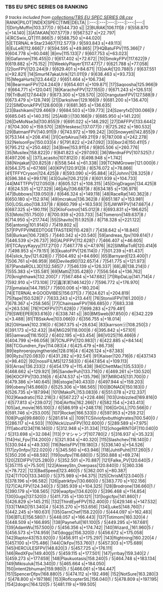 ### TBS EU SPEC SERIES 08 RANKING
*9 tracks included from [collections/TBS EU SPEC SERIES 08.csv](/collections/TBS%20EU%20SPEC%20SERIES%2008.csv)*
|RANK|PILOT|INDEX|SPEC|TIME|DELTA|
|:---:|:---|:---:|:---:|:---:|---:|
|1|DirtyMuffin|103.377|0 / 9|544.730 s||
|2|BURAK|106.111|8 / 9|558.870 s|+14.140|
|3|ATAKAN|107.577|9 / 9|567.527 s|+22.797|
|4|RCSwix_QT|111.866|5 / 9|588.750 s|+44.020|
|5|ETERNAL☆Star23467|112.577|9 / 9|593.843 s|+49.113|
|6|EuLeR|112.666|7 / 9|594.595 s|+49.865|
|7|HQBatuFPV|115.366|7 / 9|604.778 s|+60.048|
|8|mv|115.133|7 / 9|607.753 s|+63.023|
|9|Gafannen|116.455|0 / 9|617.402 s|+72.672|
|10|SmokyFPV|117.622|9 / 9|619.882 s|+75.152|
|11|WeeklyPlayer1|117.477|7 / 9|621.788 s|+77.058|
|12|IonFPV|120.244|9 / 9|629.401 s|+84.671|
|13|skAt|120.788|5 / 9|637.551 s|+92.821|
|14|Smurf47akaUlrik|121.011|9 / 9|638.463 s|+93.733|
|15|MegaHurts|123.444|2 / 9|651.464 s|+106.734|
|16|BearmanFPV|124.244|9 / 9|654.601 s|+109.871|
|17|Saqoosha|125.966|9 / 9|664.771 s|+120.041|
|18|KarachoFPV|127.155|0 / 9|671.243 s|+126.513|
|19|TriBull|127.644|9 / 9|673.300 s|+128.570|
|20|OrangutanFPV|127.588|9 / 9|673.479 s|+128.749|
|21|Darksilver|129.166|9 / 9|681.200 s|+136.470|
|22|SIMDorukFPV|128.600|8 / 9|681.365 s|+136.635|
|23|Bashikami|129.466|9 / 9|684.503 s|+139.773|
|24|SzeryfxD|130.066|9 / 9|685.045 s|+140.315|
|25|AliB㋡|130.166|9 / 9|685.950 s|+141.220|
|26|DeMoNse3d|130.855|9 / 9|691.022 s|+146.292|
|27|DAFFPV|133.644|2 / 9|704.300 s|+159.570|
|28|frteskesc|137.077|0 / 9|725.262 s|+180.532|
|29|BatmanFPV|140.911|9 / 9|743.972 s|+199.242|
|30|Snowyeti|142.855|9 / 9|753.144 s|+208.414|
|31|CerbAirus|149.211|9 / 9|787.008 s|+242.278|
|32|NelsonFpv|150.033|4 / 9|791.822 s|+247.092|
|33|ibor24|150.411|5 / 9|795.212 s|+250.482|
|34|Bree|153.911|4 / 9|805.506 s|+260.776|
|35|Musilex|158.822|0 / 9|841.823 s|+297.093|
|36|WerdnaFPV|107.525|1 / 8|497.206 s||
|37|Lacasito|107.812|0 / 8|498.948 s|+1.742|
|38|Ninjakat|120.825|8 / 8|558.544 s|+61.338|
|39|TCNMGrower|121.000|6 / 8|564.375 s|+67.169|
|40|KPV|120.912|8 / 8|576.072 s|+78.866|
|41|TFFYCryson|124.425|8 / 8|593.090 s|+95.884|
|42|Johnn|128.325|8 / 8|596.384 s|+99.178|
|43|Guile|126.212|8 / 8|601.939 s|+104.733|
|44|M4TTFPV|127.050|8 / 8|605.521 s|+108.315|
|45|OrigDragon|134.425|8 / 8|624.535 s|+127.329|
|46|j4y|136.687|8 / 8|634.185 s|+136.979|
|47|Bubbows|139.050|8 / 8|646.324 s|+149.118|
|48|RaceRat|140.362|8 / 8|650.180 s|+152.974|
|49|mcrakus|136.362|8 / 8|651.187 s|+153.981|
|50|LOSLobo|138.337|8 / 8|660.799 s|+163.593|
|51|JWWFPV|147.687|4 / 8|687.325 s|+190.119|
|52|KiloFoxtrot|145.012|8 / 8|693.831 s|+196.625|
|53|Moto|151.750|0 / 8|700.939 s|+203.733|
|54|Tomeroni|149.637|8 / 8|714.950 s|+217.744|
|55|Shavito|151.925|8 / 8|718.328 s|+221.122|
|56|antonig|101.914|0 / 7|419.802 s||
|57|FPVFPVINEEDTOGETFASTER|110.428|1 / 7|438.642 s|+18.840|
|58|Burkan|106.728|5 / 7|440.342 s|+20.540|
|59|andreas_fpv|109.614|1 / 7|446.539 s|+26.737|
|60|ALPIFPV|112.628|1 / 7|466.407 s|+46.605|
|61|TCAyyyKayyy|117.271|0 / 7|467.778 s|+47.976|
|62|SIMRaiToR|120.414|6 / 7|498.953 s|+79.151|
|63|kuatoFPV|126.114|0 / 7|501.239 s|+81.437|
|64|slick_fpv|121.628|0 / 7|504.492 s|+84.690|
|65|Barnyard|123.400|1 / 7|506.761 s|+86.959|
|66|Deviled90|132.657|4 / 7|541.775 s|+121.973|
|67|PandaROLL3D|132.585|7 / 7|546.139 s|+126.337|
|68|JB|138.214|0 / 7|555.383 s|+135.581|
|69|MattiZ|135.428|0 / 7|556.564 s|+136.762|
|70|knighthawk|132.200|7 / 7|567.484 s|+147.682|
|71|RipDaLip|141.714|4 / 7|592.910 s|+173.108|
|72|喜洋洋|146.142|0 / 7|596.772 s|+176.970|
|73|pmalaia|144.785|7 / 7|600.006 s|+180.204|
|74|ETERNAL☆GOODVIBES|156.071|3 / 7|624.621 s|+204.819|
|75|fape|150.528|7 / 7|633.243 s|+213.441|
|76|StonxiiFPV|161.200|0 / 7|678.367 s|+258.565|
|77|ChainsawFPV|166.685|0 / 7|683.338 s|+263.536|
|78|YCKFPV|171.628|0 / 7|699.283 s|+279.481|
|79|SWEEPER|93.616|0 / 6|338.741 s||
|80|BMSweb|97.850|0 / 6|342.229 s|+3.488|
|81|TBSskAve|103.066|0 / 6|356.755 s|+18.014|
|82|OliHawk|102.316|0 / 6|367.375 s|+28.634|
|83|karrson㋡|108.250|3 / 6|391.173 s|+52.432|
|84|MiG29|118.000|6 / 6|395.842 s|+57.101|
|85|iamwud|116.150|2 / 6|402.195 s|+63.454|
|86|V025|116.466|6 / 6|404.799 s|+66.058|
|87|CNJFPV|120.983|1 / 6|422.885 s|+84.144|
|88|TCGundren_Fpv|114.083|4 / 6|425.479 s|+86.738|
|89|lephroenjoyingtheride|128.016|4 / 6|426.124 s|+87.383|
|90|Ryżu|120.083|0 / 6|431.282 s|+92.541|
|91|Kaiser|120.716|6 / 6|437.143 s|+98.402|
|92|nossiFILMS|127.583|0 / 6|447.854 s|+109.113|
|93|Arras|136.233|2 / 6|454.179 s|+115.438|
|94|ChettMac|135.533|0 / 6|468.662 s|+129.921|
|95|SanderPuh|133.716|0 / 6|469.261 s|+130.520|
|96|KOCFPV|130.316|6 / 6|474.537 s|+135.796|
|97|MIRO45|131.700|0 / 6|479.386 s|+140.645|
|98|stogie|140.433|0 / 6|497.944 s|+159.203|
|99|obeny|145.866|0 / 6|525.306 s|+186.565|
|100|BONADI|150.183|0 / 6|526.735 s|+187.994|
|101|MakoPL|153.083|6 / 6|551.078 s|+212.337|
|102|Kwadratic|152.216|3 / 6|567.227 s|+228.486|
|103|Unbizzled|169.816|0 / 6|577.813 s|+239.072|
|104|Airftis|162.266|1 / 6|582.154 s|+243.413|
|105|ad_movie|165.100|3 / 6|586.919 s|+248.178|
|106|GrOiLL|170.566|0 / 6|591.746 s|+253.005|
|107|Rocket|166.533|0 / 6|597.953 s|+259.212|
|108|Pugli|99.680|0 / 5|281.614 s||
|109|TCSilviofpvbuthighrates|100.540|0 / 5|286.117 s|+4.503|
|110|NickUzunFPV|102.600|0 / 5|289.589 s|+7.975|
|111|abcd1234|116.140|0 / 5|312.948 s|+31.334|
|112|chogeRINTGF|110.040|0 / 5|313.698 s|+32.084|
|113|クマシャンプ|107.780|2 / 5|316.937 s|+35.323|
|114|Hsl_Fpv|114.200|0 / 5|321.934 s|+40.320|
|115|Slashchev|116.140|0 / 5|330.944 s|+49.330|
|116|NelisFPV|119.180|3 / 5|336.140 s|+54.526|
|117|zy0nfpv|122.020|0 / 5|345.560 s|+63.946|
|118|JuhtiPuhti|117.260|5 / 5|350.206 s|+68.592|
|119|loufpv|116.680|0 / 5|350.888 s|+69.274|
|120|ZEDIFPV|125.280|0 / 5|352.501 s|+70.887|
|121|Falke_PV|120.640|5 / 5|357.115 s|+75.501|
|122|AlexeyStn_Overpass|120.840|0 / 5|360.336 s|+78.722|
|123|BadSpeed|123.460|5 / 5|362.001 s|+80.387|
|124|TITOO|133.340|0 / 5|375.989 s|+94.375|
|125|ChrisM|123.040|5 / 5|378.196 s|+96.582|
|126|patrikfpv|130.660|0 / 5|383.770 s|+102.156|
|127|CALFPV|124.340|3 / 5|385.939 s|+104.325|
|128|Brodrone|136.660|1 / 5|390.179 s|+108.565|
|129|wapfpv|134.620|0 / 5|396.468 s|+114.854|
|130|Gugs|137.520|0 / 5|411.735 s|+130.121|
|131|logicfpv|141.860|1 / 5|426.829 s|+145.215|
|132|ThirdEyeFPV|152.400|0 / 5|429.146 s|+147.532|
|133|TMAD|151.340|4 / 5|435.270 s|+153.656|
|134|LukeS|148.760|1 / 5|442.245 s|+160.631|
|135|GarnChef|158.220|0 / 5|444.097 s|+162.483|
|136|BTLE|156.580|1 / 5|448.057 s|+166.443|
|137|Totimom|160.320|4 / 5|448.509 s|+166.895|
|138|Paynefull|161.100|5 / 5|449.295 s|+167.681|
|139|AdamWu|157.500|0 / 5|456.356 s|+174.742|
|140|Wizard_|161.960|5 / 5|456.573 s|+174.959|
|141|doggz|156.320|0 / 5|456.672 s|+175.058|
|142|Raptor43|153.920|0 / 5|456.911 s|+175.297|
|143|flightning|160.220|4 / 5|457.100 s|+175.486|
|144|ClkFpv|153.760|1 / 5|457.303 s|+175.689|
|145|HERCULESFPV|148.820|3 / 5|457.725 s|+176.111|
|146|RedXFpv|149.400|5 / 5|459.115 s|+177.501|
|147|yrrbay|159.340|2 / 5|459.273 s|+177.659|
|148|Plaukuotasis|158.240|5 / 5|464.748 s|+183.134|
|149|Mikisuluk|154.340|0 / 5|465.664 s|+184.050|
|150|intent2bhuman|159.980|5 / 5|466.061 s|+184.447|
|151|SpencerDfpv|168.880|5 / 5|474.112 s|+192.498|
|152|NotSure|163.280|3 / 5|478.800 s|+197.186|
|153|RoflcopterStL|156.040|1 / 5|478.809 s|+197.195|
|154|2dogrc|164.120|5 / 5|481.119 s|+199.505|
